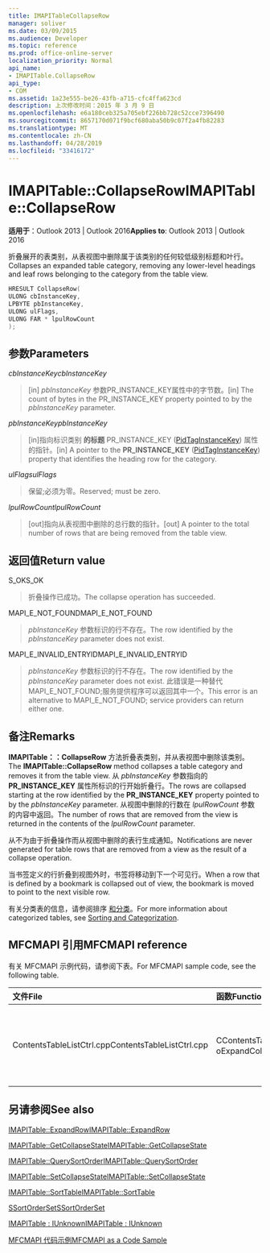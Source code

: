```yaml
---
title: IMAPITableCollapseRow
manager: soliver
ms.date: 03/09/2015
ms.audience: Developer
ms.topic: reference
ms.prod: office-online-server
localization_priority: Normal
api_name:
- IMAPITable.CollapseRow
api_type:
- COM
ms.assetid: 1a23e555-be26-43fb-a715-cfc4ffa623cd
description: 上次修改时间：2015 年 3 月 9 日
ms.openlocfilehash: e6a180ceb325a705ebf226bb728c52cce7396490
ms.sourcegitcommit: 8657170d071f9bcf680aba50b9c07f2a4fb82283
ms.translationtype: MT
ms.contentlocale: zh-CN
ms.lasthandoff: 04/28/2019
ms.locfileid: "33416172"
---
```

# <a name="imapitablecollapserow"></a><span data-ttu-id="611f8-103">IMAPITable::CollapseRow</span><span class="sxs-lookup"><span data-stu-id="611f8-103">IMAPITable::CollapseRow</span></span>

  
  
<span data-ttu-id="611f8-104">**适用于**：Outlook 2013 | Outlook 2016</span><span class="sxs-lookup"><span data-stu-id="611f8-104">**Applies to**: Outlook 2013 | Outlook 2016</span></span> 
  
<span data-ttu-id="611f8-105">折叠展开的表类别，从表视图中删除属于该类别的任何较低级别标题和叶行。</span><span class="sxs-lookup"><span data-stu-id="611f8-105">Collapses an expanded table category, removing any lower-level headings and leaf rows belonging to the category from the table view.</span></span>
  
```cpp
HRESULT CollapseRow(
ULONG cbInstanceKey,
LPBYTE pbInstanceKey,
ULONG ulFlags,
ULONG FAR * lpulRowCount
);
```

## <a name="parameters"></a><span data-ttu-id="611f8-106">参数</span><span class="sxs-lookup"><span data-stu-id="611f8-106">Parameters</span></span>

 <span data-ttu-id="611f8-107">_cbInstanceKey_</span><span class="sxs-lookup"><span data-stu-id="611f8-107">_cbInstanceKey_</span></span>
  
> <span data-ttu-id="611f8-108">[in]  _pbInstanceKey_ 参数PR_INSTANCE_KEY属性中的字节数。</span><span class="sxs-lookup"><span data-stu-id="611f8-108">[in] The count of bytes in the PR_INSTANCE_KEY property pointed to by the  _pbInstanceKey_ parameter.</span></span> 
    
 <span data-ttu-id="611f8-109">_pbInstanceKey_</span><span class="sxs-lookup"><span data-stu-id="611f8-109">_pbInstanceKey_</span></span>
  
> <span data-ttu-id="611f8-110">[in]指向标识类别 **的标题** PR_INSTANCE_KEY ([PidTagInstanceKey](pidtaginstancekey-canonical-property.md)) 属性的指针。</span><span class="sxs-lookup"><span data-stu-id="611f8-110">[in] A pointer to the **PR_INSTANCE_KEY** ([PidTagInstanceKey](pidtaginstancekey-canonical-property.md)) property that identifies the heading row for the category.</span></span> 
    
 <span data-ttu-id="611f8-111">_ulFlags_</span><span class="sxs-lookup"><span data-stu-id="611f8-111">_ulFlags_</span></span>
  
> <span data-ttu-id="611f8-112">保留;必须为零。</span><span class="sxs-lookup"><span data-stu-id="611f8-112">Reserved; must be zero.</span></span>
    
 <span data-ttu-id="611f8-113">_lpulRowCount_</span><span class="sxs-lookup"><span data-stu-id="611f8-113">_lpulRowCount_</span></span>
  
> <span data-ttu-id="611f8-114">[out]指向从表视图中删除的总行数的指针。</span><span class="sxs-lookup"><span data-stu-id="611f8-114">[out] A pointer to the total number of rows that are being removed from the table view.</span></span>
    
## <a name="return-value"></a><span data-ttu-id="611f8-115">返回值</span><span class="sxs-lookup"><span data-stu-id="611f8-115">Return value</span></span>

<span data-ttu-id="611f8-116">S_OK</span><span class="sxs-lookup"><span data-stu-id="611f8-116">S_OK</span></span> 
  
> <span data-ttu-id="611f8-117">折叠操作已成功。</span><span class="sxs-lookup"><span data-stu-id="611f8-117">The collapse operation has succeeded.</span></span>
    
<span data-ttu-id="611f8-118">MAPI_E_NOT_FOUND</span><span class="sxs-lookup"><span data-stu-id="611f8-118">MAPI_E_NOT_FOUND</span></span> 
  
> <span data-ttu-id="611f8-119">_pbInstanceKey_ 参数标识的行不存在。</span><span class="sxs-lookup"><span data-stu-id="611f8-119">The row identified by the  _pbInstanceKey_ parameter does not exist.</span></span> 
    
<span data-ttu-id="611f8-120">MAPI_E_INVALID_ENTRYID</span><span class="sxs-lookup"><span data-stu-id="611f8-120">MAPI_E_INVALID_ENTRYID</span></span> 
  
> <span data-ttu-id="611f8-121">_pbInstanceKey_ 参数标识的行不存在。</span><span class="sxs-lookup"><span data-stu-id="611f8-121">The row identified by the  _pbInstanceKey_ parameter does not exist.</span></span> <span data-ttu-id="611f8-122">此错误是一种替代MAPI_E_NOT_FOUND;服务提供程序可以返回其中一个。</span><span class="sxs-lookup"><span data-stu-id="611f8-122">This error is an alternative to MAPI_E_NOT_FOUND; service providers can return either one.</span></span> 
    
## <a name="remarks"></a><span data-ttu-id="611f8-123">备注</span><span class="sxs-lookup"><span data-stu-id="611f8-123">Remarks</span></span>

<span data-ttu-id="611f8-124">**IMAPITable：：CollapseRow** 方法折叠表类别，并从表视图中删除该类别。</span><span class="sxs-lookup"><span data-stu-id="611f8-124">The **IMAPITable::CollapseRow** method collapses a table category and removes it from the table view.</span></span> <span data-ttu-id="611f8-125">从 _pbInstanceKey_ 参数指向的 **PR_INSTANCE_KEY** 属性所标识的行开始折叠行。</span><span class="sxs-lookup"><span data-stu-id="611f8-125">The rows are collapsed starting at the row identified by the **PR_INSTANCE_KEY** property pointed to by the  _pbInstanceKey_ parameter.</span></span> <span data-ttu-id="611f8-126">从视图中删除的行数在  _lpulRowCount_ 参数的内容中返回。</span><span class="sxs-lookup"><span data-stu-id="611f8-126">The number of rows that are removed from the view is returned in the contents of the  _lpulRowCount_ parameter.</span></span> 
  
<span data-ttu-id="611f8-127">从不为由于折叠操作而从视图中删除的表行生成通知。</span><span class="sxs-lookup"><span data-stu-id="611f8-127">Notifications are never generated for table rows that are removed from a view as the result of a collapse operation.</span></span> 
  
<span data-ttu-id="611f8-128">当书签定义的行折叠到视图外时，书签将移动到下一个可见行。</span><span class="sxs-lookup"><span data-stu-id="611f8-128">When a row that is defined by a bookmark is collapsed out of view, the bookmark is moved to point to the next visible row.</span></span> 
  
<span data-ttu-id="611f8-129">有关分类表的信息，请参阅排序 [和分类](sorting-and-categorization.md)。</span><span class="sxs-lookup"><span data-stu-id="611f8-129">For more information about categorized tables, see [Sorting and Categorization](sorting-and-categorization.md).</span></span>
  
## <a name="mfcmapi-reference"></a><span data-ttu-id="611f8-130">MFCMAPI 引用</span><span class="sxs-lookup"><span data-stu-id="611f8-130">MFCMAPI reference</span></span>

<span data-ttu-id="611f8-131">有关 MFCMAPI 示例代码，请参阅下表。</span><span class="sxs-lookup"><span data-stu-id="611f8-131">For MFCMAPI sample code, see the following table.</span></span>
  
|<span data-ttu-id="611f8-132">**文件**</span><span class="sxs-lookup"><span data-stu-id="611f8-132">**File**</span></span>|<span data-ttu-id="611f8-133">**函数**</span><span class="sxs-lookup"><span data-stu-id="611f8-133">**Function**</span></span>|<span data-ttu-id="611f8-134">**备注**</span><span class="sxs-lookup"><span data-stu-id="611f8-134">**Comment**</span></span>|
|:-----|:-----|:-----|
|<span data-ttu-id="611f8-135">ContentsTableListCtrl.cpp</span><span class="sxs-lookup"><span data-stu-id="611f8-135">ContentsTableListCtrl.cpp</span></span>  <br/> |<span data-ttu-id="611f8-136">CContentsTableListCtrl：:D oExpandCollapse</span><span class="sxs-lookup"><span data-stu-id="611f8-136">CContentsTableListCtrl::DoExpandCollapse</span></span>  <br/> |<span data-ttu-id="611f8-137">MFCMAPI 使用 **IMAPITable：：CollapseRow** 方法折叠表类别。</span><span class="sxs-lookup"><span data-stu-id="611f8-137">MFCMAPI uses the **IMAPITable::CollapseRow** method to collapse a table category.</span></span>  <br/> |
   
## <a name="see-also"></a><span data-ttu-id="611f8-138">另请参阅</span><span class="sxs-lookup"><span data-stu-id="611f8-138">See also</span></span>



[<span data-ttu-id="611f8-139">IMAPITable::ExpandRow</span><span class="sxs-lookup"><span data-stu-id="611f8-139">IMAPITable::ExpandRow</span></span>](imapitable-expandrow.md)
  
[<span data-ttu-id="611f8-140">IMAPITable::GetCollapseState</span><span class="sxs-lookup"><span data-stu-id="611f8-140">IMAPITable::GetCollapseState</span></span>](imapitable-getcollapsestate.md)
  
[<span data-ttu-id="611f8-141">IMAPITable::QuerySortOrder</span><span class="sxs-lookup"><span data-stu-id="611f8-141">IMAPITable::QuerySortOrder</span></span>](imapitable-querysortorder.md)
  
[<span data-ttu-id="611f8-142">IMAPITable::SetCollapseState</span><span class="sxs-lookup"><span data-stu-id="611f8-142">IMAPITable::SetCollapseState</span></span>](imapitable-setcollapsestate.md)
  
[<span data-ttu-id="611f8-143">IMAPITable::SortTable</span><span class="sxs-lookup"><span data-stu-id="611f8-143">IMAPITable::SortTable</span></span>](imapitable-sorttable.md)
  
[<span data-ttu-id="611f8-144">SSortOrderSet</span><span class="sxs-lookup"><span data-stu-id="611f8-144">SSortOrderSet</span></span>](ssortorderset.md)
  
[<span data-ttu-id="611f8-145">IMAPITable : IUnknown</span><span class="sxs-lookup"><span data-stu-id="611f8-145">IMAPITable : IUnknown</span></span>](imapitableiunknown.md)


[<span data-ttu-id="611f8-146">MFCMAPI 代码示例</span><span class="sxs-lookup"><span data-stu-id="611f8-146">MFCMAPI as a Code Sample</span></span>](mfcmapi-as-a-code-sample.md)

